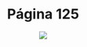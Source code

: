 <h1 align="center">Página 125</h1>
<p align="center">
  <img src="https://i.ibb.co/9pkpVRs/Sem-t-tulo.png" >
</p>


